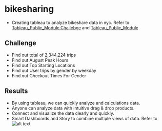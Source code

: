 # bikesharing
- Creating tableau to analyze bikeshare data in nyc. Refer to [Tableau_Public_Module Challebge](https://public.tableau.com/profile/hiep.pham#!/vizhome/Module_Challenge/NYCStory?publish=yes) and [Tableau_Public_Module](https://public.tableau.com/profile/hiep.pham#!/vizhome/Book1_16145648009480/NYCCitiBike?publish=yes)

## Challenge
- Find out total of 2,344,224 trips
- Find out August Peak Hours
- Find out Top Starting Locations
- Find out User trips by gender by weekday
- Find out Checkout Times For Gender

## Results
- By using tableau, we can quickly analyze and calculations data.
- Anyone can analyze data with intuitive drag & drop products.
- Connect and visualize the data clearly and quickly.
- Smart Dashboards and Story to combine multiple views of data. Refer to ![alt text](../main/Earthquake_Challenge/ScreenShot_Dashboard.png "Dashboard")
